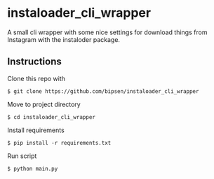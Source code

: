 # instaloader_cli_wrapper
A small cli wrapper with some nice settings for download things from Instagram with the instaloder package.

## Instructions

Clone this repo with 

`$ git clone https://github.com/bipsen/instaloader_cli_wrapper`

Move to project directory 

`$ cd instaloader_cli_wrapper`

Install requirements

`$ pip install -r requirements.txt`

Run script

`$ python main.py`
